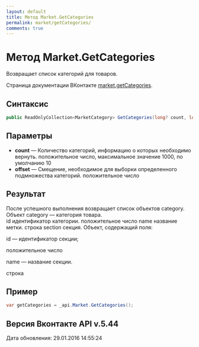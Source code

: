 ```yaml
---
layout: default
title: Метод Market.GetCategories
permalink: market/getCategories/
comments: true
---
```

# Метод Market.GetCategories
Возвращает список категорий для товаров.

Страница документации ВКонтакте [market.getCategories](https://vk.com/dev/market.getCategories).

## Синтаксис
``` csharp
public ReadOnlyCollection<MarketCategory> GetCategories(long? count, long? offset)
```

## Параметры
+ **count** — Количество категорий, информацию о которых необходимо вернуть. положительное число, максимальное значение 1000, по умолчанию 10
+ **offset** — Смещение, необходимое для выборки определенного подмножества категорий. положительное число

## Результат
После успешного выполнения возвращает список объектов category. 
Объект category — категория товара.  
id идентификатор категории. 
 положительное число name название метки. 
 строка section секция. Объект, содержащий поля: 

id — идентификатор секции; 

положительное число 

name — название секции. 

строка

## Пример
``` csharp
var getCategories = _api.Market.GetCategories();
```

## Версия Вконтакте API v.5.44
Дата обновления: 29.01.2016 14:55:24
